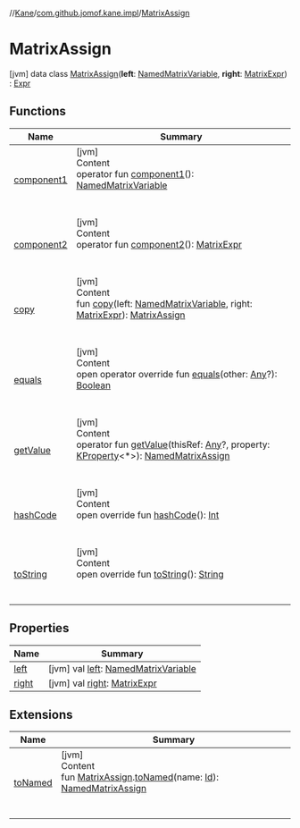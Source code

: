//[Kane](../../index.md)/[com.github.jomof.kane.impl](../index.md)/[MatrixAssign](index.md)



# MatrixAssign  
 [jvm] data class [MatrixAssign](index.md)(**left**: [NamedMatrixVariable](../-named-matrix-variable/index.md), **right**: [MatrixExpr](../../com.github.jomof.kane/-matrix-expr/index.md)) : [Expr](../../com.github.jomof.kane/-expr/index.md)   


## Functions  
  
|  Name|  Summary| 
|---|---|
| <a name="com.github.jomof.kane.impl/MatrixAssign/component1/#/PointingToDeclaration/"></a>[component1](component1.md)| <a name="com.github.jomof.kane.impl/MatrixAssign/component1/#/PointingToDeclaration/"></a>[jvm]  <br>Content  <br>operator fun [component1](component1.md)(): [NamedMatrixVariable](../-named-matrix-variable/index.md)  <br><br><br>
| <a name="com.github.jomof.kane.impl/MatrixAssign/component2/#/PointingToDeclaration/"></a>[component2](component2.md)| <a name="com.github.jomof.kane.impl/MatrixAssign/component2/#/PointingToDeclaration/"></a>[jvm]  <br>Content  <br>operator fun [component2](component2.md)(): [MatrixExpr](../../com.github.jomof.kane/-matrix-expr/index.md)  <br><br><br>
| <a name="com.github.jomof.kane.impl/MatrixAssign/copy/#com.github.jomof.kane.impl.NamedMatrixVariable#com.github.jomof.kane.MatrixExpr/PointingToDeclaration/"></a>[copy](copy.md)| <a name="com.github.jomof.kane.impl/MatrixAssign/copy/#com.github.jomof.kane.impl.NamedMatrixVariable#com.github.jomof.kane.MatrixExpr/PointingToDeclaration/"></a>[jvm]  <br>Content  <br>fun [copy](copy.md)(left: [NamedMatrixVariable](../-named-matrix-variable/index.md), right: [MatrixExpr](../../com.github.jomof.kane/-matrix-expr/index.md)): [MatrixAssign](index.md)  <br><br><br>
| <a name="kotlin/Any/equals/#kotlin.Any?/PointingToDeclaration/"></a>[equals](../../com.github.jomof.kane.impl.visitor/-difference-visitor/index.md#%5Bkotlin%2FAny%2Fequals%2F%23kotlin.Any%3F%2FPointingToDeclaration%2F%5D%2FFunctions%2F-704583245)| <a name="kotlin/Any/equals/#kotlin.Any?/PointingToDeclaration/"></a>[jvm]  <br>Content  <br>open operator override fun [equals](../../com.github.jomof.kane.impl.visitor/-difference-visitor/index.md#%5Bkotlin%2FAny%2Fequals%2F%23kotlin.Any%3F%2FPointingToDeclaration%2F%5D%2FFunctions%2F-704583245)(other: [Any](https://kotlinlang.org/api/latest/jvm/stdlib/kotlin/-any/index.html)?): [Boolean](https://kotlinlang.org/api/latest/jvm/stdlib/kotlin/-boolean/index.html)  <br><br><br>
| <a name="com.github.jomof.kane.impl/MatrixAssign/getValue/#kotlin.Any?#kotlin.reflect.KProperty[*]/PointingToDeclaration/"></a>[getValue](get-value.md)| <a name="com.github.jomof.kane.impl/MatrixAssign/getValue/#kotlin.Any?#kotlin.reflect.KProperty[*]/PointingToDeclaration/"></a>[jvm]  <br>Content  <br>operator fun [getValue](get-value.md)(thisRef: [Any](https://kotlinlang.org/api/latest/jvm/stdlib/kotlin/-any/index.html)?, property: [KProperty](https://kotlinlang.org/api/latest/jvm/stdlib/kotlin.reflect/-k-property/index.html)<*>): [NamedMatrixAssign](../-named-matrix-assign/index.md)  <br><br><br>
| <a name="kotlin/Any/hashCode/#/PointingToDeclaration/"></a>[hashCode](../../com.github.jomof.kane.impl.visitor/-difference-visitor/index.md#%5Bkotlin%2FAny%2FhashCode%2F%23%2FPointingToDeclaration%2F%5D%2FFunctions%2F-704583245)| <a name="kotlin/Any/hashCode/#/PointingToDeclaration/"></a>[jvm]  <br>Content  <br>open override fun [hashCode](../../com.github.jomof.kane.impl.visitor/-difference-visitor/index.md#%5Bkotlin%2FAny%2FhashCode%2F%23%2FPointingToDeclaration%2F%5D%2FFunctions%2F-704583245)(): [Int](https://kotlinlang.org/api/latest/jvm/stdlib/kotlin/-int/index.html)  <br><br><br>
| <a name="kotlin/Any/toString/#/PointingToDeclaration/"></a>[toString](../../com.github.jomof.kane.impl.visitor/-difference-visitor/index.md#%5Bkotlin%2FAny%2FtoString%2F%23%2FPointingToDeclaration%2F%5D%2FFunctions%2F-704583245)| <a name="kotlin/Any/toString/#/PointingToDeclaration/"></a>[jvm]  <br>Content  <br>open override fun [toString](../../com.github.jomof.kane.impl.visitor/-difference-visitor/index.md#%5Bkotlin%2FAny%2FtoString%2F%23%2FPointingToDeclaration%2F%5D%2FFunctions%2F-704583245)(): [String](https://kotlinlang.org/api/latest/jvm/stdlib/kotlin/-string/index.html)  <br><br><br>


## Properties  
  
|  Name|  Summary| 
|---|---|
| <a name="com.github.jomof.kane.impl/MatrixAssign/left/#/PointingToDeclaration/"></a>[left](left.md)| <a name="com.github.jomof.kane.impl/MatrixAssign/left/#/PointingToDeclaration/"></a> [jvm] val [left](left.md): [NamedMatrixVariable](../-named-matrix-variable/index.md)   <br>
| <a name="com.github.jomof.kane.impl/MatrixAssign/right/#/PointingToDeclaration/"></a>[right](right.md)| <a name="com.github.jomof.kane.impl/MatrixAssign/right/#/PointingToDeclaration/"></a> [jvm] val [right](right.md): [MatrixExpr](../../com.github.jomof.kane/-matrix-expr/index.md)   <br>


## Extensions  
  
|  Name|  Summary| 
|---|---|
| <a name="com.github.jomof.kane.impl//toNamed/com.github.jomof.kane.impl.MatrixAssign#kotlin.Any/PointingToDeclaration/"></a>[toNamed](../to-named.md)| <a name="com.github.jomof.kane.impl//toNamed/com.github.jomof.kane.impl.MatrixAssign#kotlin.Any/PointingToDeclaration/"></a>[jvm]  <br>Content  <br>fun [MatrixAssign](index.md).[toNamed](../to-named.md)(name: [Id](../index.md#%5Bcom.github.jomof.kane.impl%2FId%2F%2F%2FPointingToDeclaration%2F%5D%2FClasslikes%2F-704583245)): [NamedMatrixAssign](../-named-matrix-assign/index.md)  <br><br><br>

